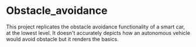 # Obstacle_avoidance
This project replicates the obstacle avoidance functionality of a smart car, at the lowest level. It doesn't accurately depicts how an autonomous vehicle would avoid obstacle but it renders the basics.
